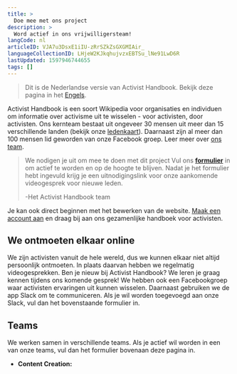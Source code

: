 ```yaml
---
title: >
  Doe mee met ons project
description: >
  Word actief in ons vrijwilligersteam!
langCode: nl
articleID: VJA7u3DsxE1iIU-zRrSZkZsGXGMIAir_
languageCollectionID: LHjeW2KJkqhujvzxEBTSu_lNe91LwD6R
lastUpdated: 1597946744655
tags: []
---
```


> Dit is de Nederlandse versie van Activist Handbook. Bekijk deze pagina in het [Engels](/join).

Activist Handbook is een soort Wikipedia voor organisaties en individuen om informatie over activisme uit te wisselen - voor activisten, door activisten. Ons kernteam bestaat uit ongeveer 30 mensen uit meer dan 15 verschillende landen (bekijk onze [ledenkaart](/map)). Daarnaast zijn al meer dan 100 mensen lid geworden van onze Facebook groep. Leer meer over [ons team](/about).

> We nodigen je uit om mee te doen met dit project Vul ons [**formulier**](https://docs.google.com/forms/d/e/1FAIpQLSc77m2XPHKRb1v2pJi82UCxEw5lmV390kdk_gGreRtjK9MqHg/viewform) in om actief te worden en op de hoogte te blijven. Nadat je het formulier hebt ingevuld krijg je een uitnodigingslink voor onze aankomende videogesprek voor nieuwe leden.
> 
> \-Het Activist Handbook team

Je kan ook direct beginnen met het bewerken van de website. [Maak een account aan](/register) en draag bij aan ons gezamenlijke handboek voor activisten.

## We ontmoeten elkaar online

We zijn activisten vanuit de hele wereld, dus we kunnen elkaar niet altijd persoonlijk ontmoeten. In plaats daarvan hebben we regelmatig videogesprekken. Ben je nieuw bij Activist Handbook? We leren je graag kennen tijdens ons komende gesprek! We hebben ook een Facebookgroep waar activisten ervaringen uit kunnen wisselen. Daarnaast gebruiken we de app Slack om te communiceren. Als je wil worden toegevoegd aan onze Slack, vul dan het bovenstaande formulier in.

## Teams

We werken samen in verschillende teams. Als je actief wil worden in een van onze teams, vul dan het formulier bovenaan deze pagina in.

-   **Content Creation:**